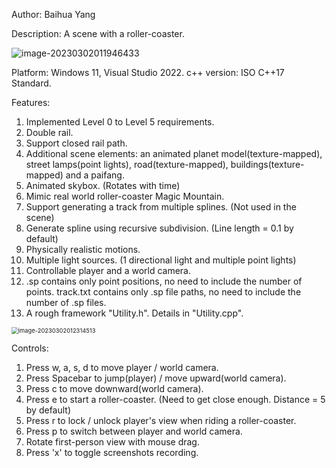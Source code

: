 Author: Baihua Yang

Description: A scene with a roller-coaster.

![image-20230302011946433](C:\Users\ybhba\AppData\Roaming\Typora\typora-user-images\image-20230302011946433.png)

Platform: Windows 11, Visual Studio 2022.
c++ version: ISO C++17 Standard.



Features:
1. Implemented Level 0 to Level 5 requirements.
2. Double rail.
3. Support closed rail path.
4. Additional scene elements: an animated planet model(texture-mapped), street lamps(point lights), road(texture-mapped), buildings(texture-mapped) and a paifang.
5. Animated skybox. (Rotates with time)
6. Mimic real world roller-coaster Magic Mountain.
7. Support generating a track from multiple splines. (Not used in the scene)
8. Generate spline using recursive subdivision. (Line length = 0.1 by default)
9. Physically realistic motions.
10. Multiple light sources. (1 directional light and multiple point lights)
11. Controllable player and a world camera.
12. .sp contains only point positions, no need to include the number of points. track.txt contains only .sp file paths, no need to include the number of .sp files.
13. A rough framework "Utility.h". Details in "Utility.cpp". 

<img src="C:\Users\ybhba\AppData\Roaming\Typora\typora-user-images\image-20230302012314513.png" alt="image-20230302012314513" style="zoom:67%;" />




Controls:
1. Press w, a, s, d to move player / world camera.
2. Press Spacebar to jump(player) / move upward(world camera).
3. Press c to move downward(world camera).
4. Press e to start a roller-coaster. (Need to get close enough. Distance = 5 by default)
5. Press r to lock / unlock player's view when riding a roller-coaster.
6. Press p to switch between player and world camera.
7. Rotate first-person view with mouse drag.
8. Press 'x' to toggle screenshots recording. 
